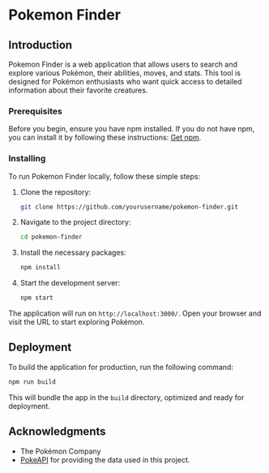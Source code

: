 # Pokemon Finder

## Introduction
Pokemon Finder is a web application that allows users to search and explore various Pokémon, their abilities, moves, and stats. This tool is designed for Pokémon enthusiasts who want quick access to detailed information about their favorite creatures.

### Prerequisites
Before you begin, ensure you have npm installed. If you do not have npm, you can install it by following these instructions: [Get npm](https://www.npmjs.com/get-npm).

### Installing
To run Pokemon Finder locally, follow these simple steps:

1. Clone the repository:
   ```bash
   git clone https://github.com/yourusername/pokemon-finder.git
   ```
2. Navigate to the project directory:
   ```bash
   cd pokemon-finder
   ```
3. Install the necessary packages:
   ```bash
   npm install
   ```
4. Start the development server:
   ```bash
   npm start
   ```

The application will run on `http://localhost:3000/`. Open your browser and visit the URL to start exploring Pokémon.

## Deployment
To build the application for production, run the following command:
```bash
npm run build
```
This will bundle the app in the `build` directory, optimized and ready for deployment.

## Acknowledgments
- The Pokémon Company
- [PokeAPI](https://pokeapi.co) for providing the data used in this project.
```
